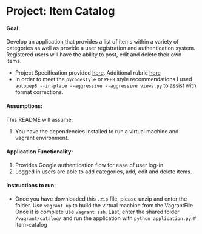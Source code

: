 # Project: Item Catalog
#### **Goal**: 
Develop an application that provides a list of items within a variety of categories as well as provide a user registration and authentication system. Registered users will have the ability to post, edit and delete their own items.

- Project Specification provided [here](https://docs.google.com/document/d/e/2PACX-1vT7XPf0O3oLCACjKEaRVc_Z-nNoG6_ssRoo_Mai5Ce6qFK_v7PpR1lxmudIOqzKo2asKOc89WC-qpfG/pub?embedded=true). Additional rubric [here](https://review.udacity.com/#!/rubrics/2008/view)
- In order to meet the `pycodestyle` or `PEP8` style recommendations I used `autopep8 --in-place --aggressive --aggressive views.py` to assist with format corrections.

#### **Assumptions**: 
This README will assume: 
1. You have the dependencies installed to run a virtual machine and vagrant environment.

#### **Application Functionality**:
1. Provides Google authentication flow for ease of user log-in.
2. Logged in users are able to add categories, add, edit and delete items.

#### **Instructions to run**:
- Once you have downloaded this `.zip` file, please unzip and enter the folder. Use `vagrant up` to build the virtual machine from the VagrantFile. Once it is complete use `vagrant ssh`. Last, enter the shared folder `/vagrant/catalog/` and run the application with `python application.py`.# item-catalog
